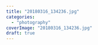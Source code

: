 ```yaml
---
title: "20180316_134236.jpg"
categories: 
  - "photography"
coverImage: "20180316_134236.jpg"
draft: true
---
```




